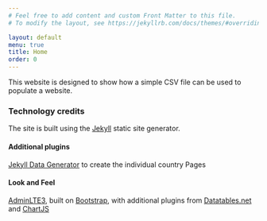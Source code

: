 ```yaml
---
# Feel free to add content and custom Front Matter to this file.
# To modify the layout, see https://jekyllrb.com/docs/themes/#overriding-theme-defaults

layout: default
menu: true
title: Home
order: 0
---
```

This website is designed to show how a simple CSV file can be used to populate a website.

### Technology credits

The site is built using the [Jekyll](https://jekyllrb.com/) static site generator.

#### Additional plugins

[Jekyll Data Generator](https://github.com/fdavidcl/jekyll-data-generator) to create the individual country Pages

#### Look and Feel

[AdminLTE3](https://adminlte.io/themes/v3/), built on [Bootstrap](https://getbootstrap.com/), with additional plugins from [Datatables.net](https://datatables.net/) and [ChartJS](https://www.chartjs.org/)
